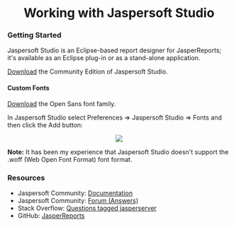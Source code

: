 <h1 align="center">Working with Jaspersoft Studio</h1>

### Getting Started

Jaspersoft Studio is an Eclipse-based report designer for JasperReports; it's available as an Eclipse plug-in or as a 
stand-alone application.

[Download](https://community.jaspersoft.com/project/jaspersoft-studio/releases) the Community Edition of Jaspersoft 
Studio.

#### Custom Fonts

[Download](https://fonts.google.com/specimen/Open+Sans?query=open+sans#standard-styles) the Open Sans font family.

In Jaspersoft Studio select Preferences => Jaspersoft Studio => Fonts and then click the Add button:

<p align="center">
  <img src="https://github.com/Robinyo/serendipity-api/blob/master/projects/spring-boot/docs/screen-shots/jaspersoft-studio-configure-custom-font.png">
</p>

**Note:** It has been my experience that Jaspersoft Studio doesn't support the .woff (Web Open Font Format) font format.

### Resources

* Jaspersoft Community: [Documentation](https://community.jaspersoft.com/documentation?version=59011)
* Jaspersoft Community: [Forum (Answers)](https://community.jaspersoft.com/answers)
* Stack Overflow: [Questions tagged jasperserver](https://stackoverflow.com/questions/tagged/jasperserver)
* GitHub: [JasperReports](https://github.com/TIBCOSoftware/jasperreports)
